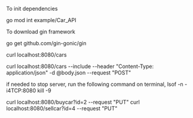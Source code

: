 To init dependencies

go mod int example/Car_API

To download gin framework

go get github.com/gin-gonic/gin

curl localhost:8080/cars

curl localhost:8080/cars --include --header "Content-Type: application/json" -d @body.json --request "POST"

if needed to stop server, run the following command on terminal,
lsof -n -i4TCP:8080
kill -9 <PID>

curl localhost:8080/buycar?id=2 --request "PUT"
curl localhost:8080/sellcar?id=4 --request "PUT"